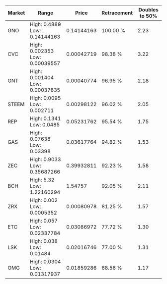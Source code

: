 | Market | Range | Price| Retracement | Doubles to 50% |
| --- | --- | --- | --- | --- |
| GNO | High: 0.4889<br />Low: 0.14144163 | 0.14144163 | 100.00 % | 2.23 |
| CVC | High: 0.002353<br />Low: 0.00039557 | 0.00042719 | 98.38 % | 3.22 |
| GNT | High: 0.001404<br />Low: 0.00037635 | 0.00040774 | 96.95 % | 2.18 |
| STEEM | High: 0.0095<br />Low: 0.002711 | 0.00298122 | 96.02 % | 2.05 |
| REP | High: 0.1341<br />Low: 0.0485 | 0.05231762 | 95.54 % | 1.75 |
| GAS | High: 0.07638<br />Low: 0.03398 | 0.03617764 | 94.82 % | 1.53 |
| ZEC | High: 0.9033<br />Low: 0.35687266 | 0.39932811 | 92.23 % | 1.58 |
| BCH | High: 5.32<br />Low: 1.22160294 | 1.54757 | 92.05 % | 2.11 |
| ZRX | High: 0.002<br />Low: 0.0005352 | 0.00080978 | 81.25 % | 1.57 |
| ETC | High: 0.057<br />Low: 0.02337784 | 0.03086972 | 77.72 % | 1.30 |
| LSK | High: 0.038<br />Low: 0.01484 | 0.02016746 | 77.00 % | 1.31 |
| OMG | High: 0.0304<br />Low: 0.01317937 | 0.01859286 | 68.56 % | 1.17 |
